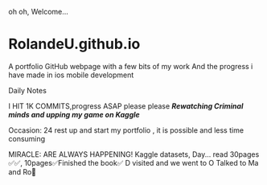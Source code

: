  oh oh, Welcome...
# RolandeU.github.io
A portfolio GitHub webpage with a few bits of my work
And the progress i have made in ios mobile development 

Daily Notes

I HIT 1K COMMITS,progress ASAP please please
***Rewatching Criminal minds and upping my game on Kaggle***

Occasion: 24
rest up and start my portfolio , it is possible and less time consuming 

MIRACLE: ARE ALWAYS HAPPENING!
Kaggle datasets, Day...
read 30pages ✅✅, 10pages✅Finished the book✅
D visited and we went to O
Talked to Ma and Ro🥰






